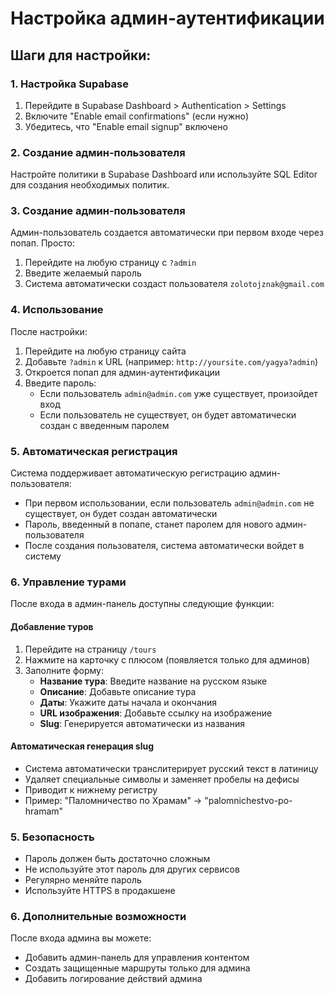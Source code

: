 # Настройка админ-аутентификации

## Шаги для настройки:

### 1. Настройка Supabase

1. Перейдите в Supabase Dashboard > Authentication > Settings
2. Включите "Enable email confirmations" (если нужно)
3. Убедитесь, что "Enable email signup" включено

### 2. Создание админ-пользователя

Настройте политики в Supabase Dashboard или используйте SQL Editor для создания необходимых политик.

### 3. Создание админ-пользователя

Админ-пользователь создается автоматически при первом входе через попап. Просто:
1. Перейдите на любую страницу с `?admin`
2. Введите желаемый пароль
3. Система автоматически создаст пользователя `zolotojznak@gmail.com`

### 4. Использование

После настройки:

1. Перейдите на любую страницу сайта
2. Добавьте `?admin` к URL (например: `http://yoursite.com/yagya?admin`)
3. Откроется попап для админ-аутентификации
4. Введите пароль:
   - Если пользователь `admin@admin.com` уже существует, произойдет вход
   - Если пользователь не существует, он будет автоматически создан с введенным паролем

### 5. Автоматическая регистрация

Система поддерживает автоматическую регистрацию админ-пользователя:
- При первом использовании, если пользователь `admin@admin.com` не существует, он будет создан автоматически
- Пароль, введенный в попапе, станет паролем для нового админ-пользователя
- После создания пользователя, система автоматически войдет в систему

### 6. Управление турами

После входа в админ-панель доступны следующие функции:

#### Добавление туров
1. Перейдите на страницу `/tours`
2. Нажмите на карточку с плюсом (появляется только для админов)
3. Заполните форму:
   - **Название тура**: Введите название на русском языке
   - **Описание**: Добавьте описание тура
   - **Даты**: Укажите даты начала и окончания
   - **URL изображения**: Добавьте ссылку на изображение
   - **Slug**: Генерируется автоматически из названия

#### Автоматическая генерация slug
- Система автоматически транслитерирует русский текст в латиницу
- Удаляет специальные символы и заменяет пробелы на дефисы
- Приводит к нижнему регистру
- Пример: "Паломничество по Храмам" → "palomnichestvo-po-hramam"

### 5. Безопасность

- Пароль должен быть достаточно сложным
- Не используйте этот пароль для других сервисов
- Регулярно меняйте пароль
- Используйте HTTPS в продакшене

### 6. Дополнительные возможности

После входа админа вы можете:
- Добавить админ-панель для управления контентом
- Создать защищенные маршруты только для админа
- Добавить логирование действий админа 